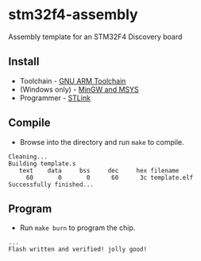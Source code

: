 # stm32f4-assembly

Assembly template for an STM32F4 Discovery board

## Install
* Toolchain - [GNU ARM Toolchain](https://developer.arm.com/open-source/gnu-toolchain/gnu-rm/downloads)
* (Windows only) - [MinGW and MSYS ](http://www.mingw.org/)
* Programmer - [STLink](https://github.com/texane/stlink)

## Compile
* Browse into the directory and run `make` to compile.
```
Cleaning...
Building template.s
   text    data     bss     dec     hex filename
     60       0       0      60      3c template.elf
Successfully finished...
```

## Program
* Run `make burn` to program the chip.
```
...
Flash written and verified! jolly good!
```
